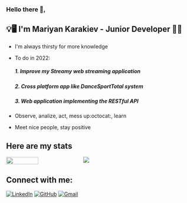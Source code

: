 

### Hello there 👋,




## :bulb::desktop_computer: I'm Mariyan Karakiev - Junior Developer :electric_plug::bulb:

- I'm always thirsty for more knowledge
- To do in 2022:
    ##### 1. Improve my Streamy web streaming application 
    ##### 2. Cross platform app like DanceSportTotal system
    ##### 3. Web application implementing the RESTful API

- Observe, analize, act, mess up:octocat:, learn
- Meet nice people, stay positive
## Here are my stats
<div style="display: flex; flex-direction: row;" >
 <img align="center" width=41.5% src="https://github-readme-stats.vercel.app/api?username=MariyanKarakiev&theme=github_dark&show_icons=true" />
 <img align="center" src="https://github-readme-stats.vercel.app/api/top-langs?username=MariyanKarakiev&show_icons=true&theme=github_dark&layout=compact&hide=css"/>
</div>


## Connect with me:

[![LinkedIn](https://img.shields.io/badge/-LinkedIn-0e76a8?style=flat-square&logo=Linkedin&logoColor=white)](https://www.linkedin.com/in/mariyan-karakiev-0b2a241a7)
[![GitHub](https://img.shields.io/badge/-Github-000000?style=flat-square&logo=Github&logoColor=white)](https://github.com/MariyanKarakiev)
[![Gmail](https://img.shields.io/badge/Gmail-D14836?style=flat-square&logo=gmail&logoColor=white)](mailto:mariqnkarakiev@gmail.com)

